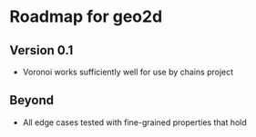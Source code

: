 # Roadmap for geo2d

## Version 0.1
- Voronoi works sufficiently well for use by chains project

## Beyond
- All edge cases tested with fine-grained properties that hold
